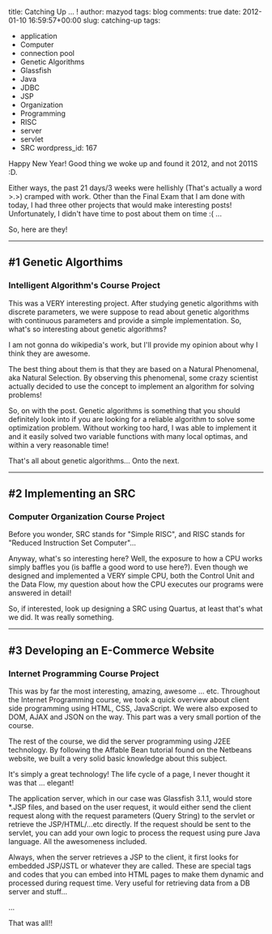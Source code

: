 title: Catching Up ... !
author: mazyod
tags: blog
comments: true
date: 2012-01-10 16:59:57+00:00
slug: catching-up
tags:
- application
- Computer
- connection pool
- Genetic Algorithms
- Glassfish
- Java
- JDBC
- JSP
- Organization
- Programming
- RISC
- server
- servlet
- SRC
wordpress_id: 167

Happy New Year! Good thing we woke up and found it 2012, and not 2011S :D.

Either ways, the past 21 days/3 weeks were hellishly (That's actually a word >.>) cramped with work. Other than the Final Exam that I am done with today, I had three other projects that would make interesting posts! Unfortunately, I didn't have time to post about them on time :( ...

So, here are they!



* * *





## #1 Genetic Algorthims




### Intelligent Algorithm's Course Project


This was a VERY interesting project. After studying genetic algorithms with discrete parameters, we were suppose to read about genetic algorithms with continuous parameters and provide a simple implementation. So, what's so interesting about genetic algorithms?

I am not gonna do wikipedia's work, but I'll provide my opinion about why I think they are awesome.

The best thing about them is that they are based on a Natural Phenomenal, aka Natural Selection. By observing this phenomenal, some crazy scientist actually decided to use the concept to implement an algorithm for solving problems!

So, on with the post. Genetic algorithms is something that you should definitely look into if you are looking for a reliable algorithm to solve some optimization problem. Without working too hard, I was able to implement it and it easily solved two variable functions with many local optimas, and within a very reasonable time!

That's all about genetic algorithms... Onto the next.



* * *



## #2 Implementing an SRC


### Computer Organization Course Project


Before you wonder, SRC stands for "Simple RISC", and RISC stands for "Reduced Instruction Set Computer"...

Anyway, what's so interesting here? Well, the exposure to how a CPU works simply baffles you (is baffle a good word to use here?). Even though we designed and implemented a VERY simple CPU, both the Control Unit and the Data Flow, my question about how the CPU executes our programs were answered in detail!

So, if interested, look up designing a SRC using Quartus, at least that's what we did. It was really something.



* * *





## #3 Developing an E-Commerce Website




### Internet Programming Course Project


This was by far the most interesting, amazing, awesome ... etc. Throughout the Internet Programming course, we took a quick overview about client side programming using HTML, CSS, JavaScript. We were also exposed to DOM, AJAX and JSON on the way. This part was a very small portion of the course.

The rest of the course, we did the server programming using J2EE technology. By following the Affable Bean tutorial found on the Netbeans website, we built a very solid basic knowledge about this subject.

It's simply a great technology! The life cycle of a page, I never thought it was that ... elegant!

The application server, which in our case was Glassfish 3.1.1, would store *.JSP files, and based on the user request, it would either send the client request along with the request parameters (Query String) to the servlet or retrieve the JSP/HTML/...etc directly. If the request should be sent to the servlet, you can add your own logic to process the request using pure Java language. All the awesomeness included.

Always, when the server retrieves a JSP to the client, it first looks for embedded JSP/JSTL or whatever they are called. These are special tags and codes that you can embed into HTML pages to make them dynamic and processed during request time. Very useful for retrieving data from a DB server and stuff...

...

That was all!!
